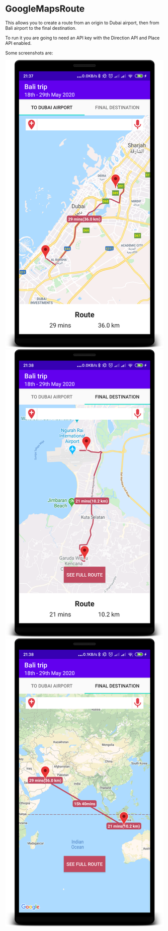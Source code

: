 # GoogleMapsRoute
This allows you to create a route from an origin to Dubai airport, then from Bali airport to the final destination.


To run it you are going to need an API key with the Direction API and Place API enabled.

Some screenshots are:

![Origin](https://github.com/jiahaoliuliu/GoogleMapsRoute/blob/master/screenshots/Origin.png)
![Destination](https://github.com/jiahaoliuliu/GoogleMapsRoute/blob/master/screenshots/Destination.png)
![Full Route](https://github.com/jiahaoliuliu/GoogleMapsRoute/blob/master/screenshots/FullRoute.png)
